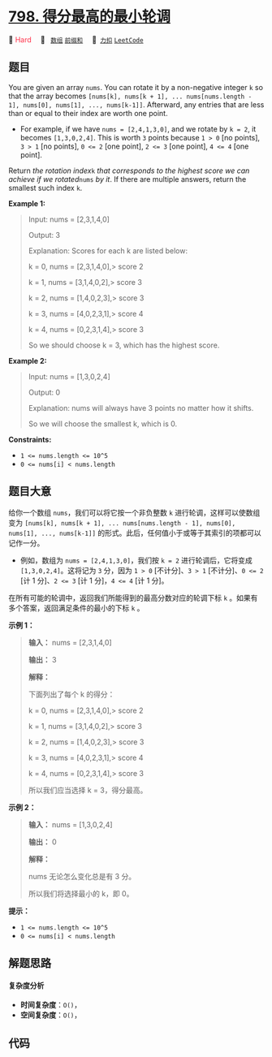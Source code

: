 # [798. 得分最高的最小轮调](https://2xiao.github.io/leetcode-js/problem/0798.html)

🔴 <font color=#ff334b>Hard</font>&emsp; 🔖&ensp; [`数组`](/tag/array.md) [`前缀和`](/tag/prefix-sum.md)&emsp; 🔗&ensp;[`力扣`](https://leetcode.cn/problems/smallest-rotation-with-highest-score) [`LeetCode`](https://leetcode.com/problems/smallest-rotation-with-highest-score)

## 题目

You are given an array `nums`. You can rotate it by a non-negative integer `k`
so that the array becomes `[nums[k], nums[k + 1], ... nums[nums.length - 1],
nums[0], nums[1], ..., nums[k-1]]`. Afterward, any entries that are less than
or equal to their index are worth one point.

  * For example, if we have `nums = [2,4,1,3,0]`, and we rotate by `k = 2`, it becomes `[1,3,0,2,4]`. This is worth `3` points because `1 > 0` [no points], `3 > 1` [no points], `0 <= 2` [one point], `2 <= 3` [one point], `4 <= 4` [one point].

Return _the rotation index_`k` _that corresponds to the highest score we can
achieve if we rotated_`nums` _by it_. If there are multiple answers, return
the smallest such index `k`.



**Example 1:**

> Input: nums = [2,3,1,4,0]
> 
> Output: 3
> 
> Explanation: Scores for each k are listed below: 
> 
> k = 0,  nums = [2,3,1,4,0],> 
> score 2
> 
> k = 1,  nums = [3,1,4,0,2],> 
> score 3
> 
> k = 2,  nums = [1,4,0,2,3],> 
> score 3
> 
> k = 3,  nums = [4,0,2,3,1],> 
> score 4
> 
> k = 4,  nums = [0,2,3,1,4],> 
> score 3
> 
> So we should choose k = 3, which has the highest score.

**Example 2:**

> Input: nums = [1,3,0,2,4]
> 
> Output: 0
> 
> Explanation: nums will always have 3 points no matter how it shifts.
> 
> So we will choose the smallest k, which is 0.

**Constraints:**

  * `1 <= nums.length <= 10^5`
  * `0 <= nums[i] < nums.length`


## 题目大意

给你一个数组 `nums`，我们可以将它按一个非负整数 `k` 进行轮调，这样可以使数组变为 `[nums[k], nums[k + 1], ...
nums[nums.length - 1], nums[0], nums[1], ..., nums[k-1]]`
的形式。此后，任何值小于或等于其索引的项都可以记作一分。

  * 例如，数组为 `nums = [2,4,1,3,0]`，我们按 `k = 2` 进行轮调后，它将变成 `[1,3,0,2,4]`。这将记为 `3` 分，因为 `1 > 0` [不计分]、`3 > 1` [不计分]、`0 <= 2` [计 1 分]、`2 <= 3` [计 1 分]，`4 <= 4` [计 1 分]。

在所有可能的轮调中，返回我们所能得到的最高分数对应的轮调下标 `k` 。如果有多个答案，返回满足条件的最小的下标 `k` 。



**示例 1：**

> 
> 
> 
> 
> 
> **输入：** nums = [2,3,1,4,0]
> 
> **输出：** 3
> 
> **解释：**
> 
> 下面列出了每个 k 的得分：
> 
> k = 0,  nums = [2,3,1,4,0],> 
> score 2
> 
> k = 1,  nums = [3,1,4,0,2],> 
> score 3
> 
> k = 2,  nums = [1,4,0,2,3],> 
> score 3
> 
> k = 3,  nums = [4,0,2,3,1],> 
> score 4
> 
> k = 4,  nums = [0,2,3,1,4],> 
> score 3
> 
> 所以我们应当选择 k = 3，得分最高。

**示例 2：**

> 
> 
> 
> 
> 
> **输入：** nums = [1,3,0,2,4]
> 
> **输出：** 0
> 
> **解释：**
> 
> nums 无论怎么变化总是有 3 分。
> 
> 所以我们将选择最小的 k，即 0。
> 
> 



**提示：**

  * `1 <= nums.length <= 10^5`
  * `0 <= nums[i] < nums.length`


## 解题思路

#### 复杂度分析

- **时间复杂度**：`O()`，
- **空间复杂度**：`O()`，

## 代码

```javascript

```